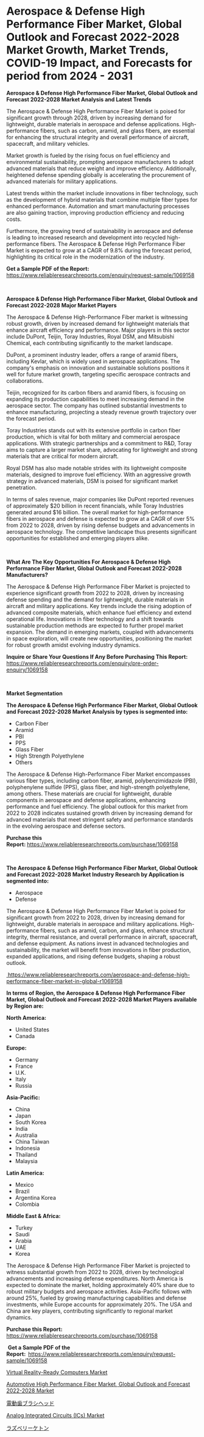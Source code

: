 <p><h1>Aerospace & Defense High Performance Fiber Market, Global Outlook and Forecast 2022-2028 Market Growth, Market Trends, COVID-19 Impact, and Forecasts for period from 2024 - 2031</h1></p><p><strong>Aerospace & Defense High Performance Fiber Market, Global Outlook and Forecast 2022-2028 Market Analysis and Latest Trends</strong></p>
<p><p>The Aerospace & Defense High Performance Fiber Market is poised for significant growth through 2028, driven by increasing demand for lightweight, durable materials in aerospace and defense applications. High-performance fibers, such as carbon, aramid, and glass fibers, are essential for enhancing the structural integrity and overall performance of aircraft, spacecraft, and military vehicles. </p><p>Market growth is fueled by the rising focus on fuel efficiency and environmental sustainability, prompting aerospace manufacturers to adopt advanced materials that reduce weight and improve efficiency. Additionally, heightened defense spending globally is accelerating the procurement of advanced materials for military applications. </p><p>Latest trends within the market include innovations in fiber technology, such as the development of hybrid materials that combine multiple fiber types for enhanced performance. Automation and smart manufacturing processes are also gaining traction, improving production efficiency and reducing costs. </p><p>Furthermore, the growing trend of sustainability in aerospace and defense is leading to increased research and development into recycled high-performance fibers. The Aerospace & Defense High Performance Fiber Market is expected to grow at a CAGR of 9.8% during the forecast period, highlighting its critical role in the modernization of the industry.</p></p>
<p><strong>Get a Sample PDF of the Report:&nbsp;</strong> <a href="https://www.reliableresearchreports.com/enquiry/request-sample/1069158">https://www.reliableresearchreports.com/enquiry/request-sample/1069158</a></p>
<p>&nbsp;</p>
<p><strong>Aerospace & Defense High Performance Fiber Market, Global Outlook and Forecast 2022-2028 Major Market Players</strong></p>
<p><p>The Aerospace & Defense High-Performance Fiber market is witnessing robust growth, driven by increased demand for lightweight materials that enhance aircraft efficiency and performance. Major players in this sector include DuPont, Teijin, Toray Industries, Royal DSM, and Mitsubishi Chemical, each contributing significantly to the market landscape.</p><p>DuPont, a prominent industry leader, offers a range of aramid fibers, including Kevlar, which is widely used in aerospace applications. The company's emphasis on innovation and sustainable solutions positions it well for future market growth, targeting specific aerospace contracts and collaborations.</p><p>Teijin, recognized for its carbon fibers and aramid fibers, is focusing on expanding its production capabilities to meet increasing demand in the aerospace sector. The company has outlined substantial investments to enhance manufacturing, projecting a steady revenue growth trajectory over the forecast period.</p><p>Toray Industries stands out with its extensive portfolio in carbon fiber production, which is vital for both military and commercial aerospace applications. With strategic partnerships and a commitment to R&D, Toray aims to capture a larger market share, advocating for lightweight and strong materials that are critical for modern aircraft.</p><p>Royal DSM has also made notable strides with its lightweight composite materials, designed to improve fuel efficiency. With an aggressive growth strategy in advanced materials, DSM is poised for significant market penetration.</p><p>In terms of sales revenue, major companies like DuPont reported revenues of approximately $20 billion in recent financials, while Toray Industries generated around $16 billion. The overall market for high-performance fibers in aerospace and defense is expected to grow at a CAGR of over 5% from 2022 to 2028, driven by rising defense budgets and advancements in aerospace technology. The competitive landscape thus presents significant opportunities for established and emerging players alike.</p></p>
<p>&nbsp;</p>
<p><strong>What Are The Key Opportunities For Aerospace & Defense High Performance Fiber Market, Global Outlook and Forecast 2022-2028 Manufacturers?</strong></p>
<p><p>The Aerospace & Defense High Performance Fiber Market is projected to experience significant growth from 2022 to 2028, driven by increasing defense spending and the demand for lightweight, durable materials in aircraft and military applications. Key trends include the rising adoption of advanced composite materials, which enhance fuel efficiency and extend operational life. Innovations in fiber technology and a shift towards sustainable production methods are expected to further propel market expansion. The demand in emerging markets, coupled with advancements in space exploration, will create new opportunities, positioning the market for robust growth amidst evolving industry dynamics.</p></p>
<p><strong>Inquire or Share Your Questions If Any Before Purchasing This Report:</strong> <a href="https://www.reliableresearchreports.com/enquiry/pre-order-enquiry/1069158">https://www.reliableresearchreports.com/enquiry/pre-order-enquiry/1069158</a></p>
<p>&nbsp;</p>
<p><strong>Market Segmentation</strong></p>
<p><strong>The Aerospace & Defense High Performance Fiber Market, Global Outlook and Forecast 2022-2028 Market Analysis by types is segmented into:</strong></p>
<p><ul><li>Carbon Fiber</li><li>Aramid</li><li>PBI</li><li>PPS</li><li>Glass Fiber</li><li>High Strength Polyethylene</li><li>Others</li></ul></p>
<p><p>The Aerospace & Defense High-Performance Fiber Market encompasses various fiber types, including carbon fiber, aramid, polybenzimidazole (PBI), polyphenylene sulfide (PPS), glass fiber, and high-strength polyethylene, among others. These materials are crucial for lightweight, durable components in aerospace and defense applications, enhancing performance and fuel efficiency. The global outlook for this market from 2022 to 2028 indicates sustained growth driven by increasing demand for advanced materials that meet stringent safety and performance standards in the evolving aerospace and defense sectors.</p></p>
<p><strong>Purchase this Report:&nbsp;</strong><a href="https://www.reliableresearchreports.com/purchase/1069158">https://www.reliableresearchreports.com/purchase/1069158</a></p>
<p>&nbsp;</p>
<p><strong>The Aerospace & Defense High Performance Fiber Market, Global Outlook and Forecast 2022-2028 Market Industry Research by Application is segmented into:</strong></p>
<p><ul><li>Aerospace</li><li>Defense</li></ul></p>
<p><p>The Aerospace & Defense High Performance Fiber Market is poised for significant growth from 2022 to 2028, driven by increasing demand for lightweight, durable materials in aerospace and military applications. High-performance fibers, such as aramid, carbon, and glass, enhance structural integrity, thermal resistance, and overall performance in aircraft, spacecraft, and defense equipment. As nations invest in advanced technologies and sustainability, the market will benefit from innovations in fiber production, expanded applications, and rising defense budgets, shaping a robust outlook.</p></p>
<p><a href="https://www.reliableresearchreports.com/aerospace-and-defense-high-performance-fiber-market-in-global-r1069158">&nbsp;https://www.reliableresearchreports.com/aerospace-and-defense-high-performance-fiber-market-in-global-r1069158</a></p>
<p><strong>In terms of Region, the Aerospace & Defense High Performance Fiber Market, Global Outlook and Forecast 2022-2028 Market Players available by Region are:</strong></p>
<p>
    <p> <strong> North America: </strong>
        <ul>
            <li>United States</li>
            <li>Canada</li>
        </ul>
        </p> 
    <p> <strong> Europe: </strong>
        <ul>
            <li>Germany</li>
            <li>France</li>
            <li>U.K.</li>
            <li>Italy</li>
            <li>Russia</li>
        </ul>
        </p> 
    <p> <strong> Asia-Pacific: </strong>
        <ul>
            <li>China</li>
            <li>Japan</li>
            <li>South Korea</li>
            <li>India</li>
            <li>Australia</li>
            <li>China Taiwan</li>
            <li>Indonesia</li>
            <li>Thailand</li>
            <li>Malaysia</li>
        </ul>
        </p> 
    <p> <strong> Latin America: </strong>
        <ul>
            <li>Mexico</li>
            <li>Brazil</li>
            <li>Argentina Korea</li>
            <li>Colombia</li>
        </ul>
        </p> 
    <p> <strong> Middle East & Africa: </strong>
        <ul>
            <li>Turkey</li>
            <li>Saudi</li>
            <li>Arabia</li>
            <li>UAE</li>
            <li>Korea</li>
        </ul>
    </p>
    </p>
<p><p>The Aerospace & Defense High Performance Fiber Market is projected to witness substantial growth from 2022 to 2028, driven by technological advancements and increasing defense expenditures. North America is expected to dominate the market, holding approximately 40% share due to robust military budgets and aerospace activities. Asia-Pacific follows with around 25%, fueled by growing manufacturing capabilities and defense investments, while Europe accounts for approximately 20%. The USA and China are key players, contributing significantly to regional market dynamics.</p></p>
<p><strong>Purchase this Report: </strong><a href="https://www.reliableresearchreports.com/purchase/1069158">https://www.reliableresearchreports.com/purchase/1069158</a></p>
<p>&nbsp;<strong>Get a Sample PDF of the Report:&nbsp;&nbsp;</strong><a href="https://www.reliableresearchreports.com/enquiry/request-sample/1069158">https://www.reliableresearchreports.com/enquiry/request-sample/1069158</a></p>
<p><strong></strong></p>
<p><p><a href="https://medium.com/@noelkunzei1/market-insights-global-virtual-reality-ready-computers-market-forecast-and-innovation-trends-2024-dd1ba6542ef4">Virtual Reality-Ready Computers Market</a></p><p><a href="https://github.com/sofayahoo2023/Market-Research-Report-List-6/blob/main/automotive-high-performance-fiber-market-global-outlook-and-forecast-2022-2028-market.md">Automotive High Performance Fiber Market, Global Outlook and Forecast 2022-2028 Market</a></p><p><a href="https://medium.com/@leigh4852023/%E3%82%B0%E3%83%AD%E3%83%BC%E3%83%90%E3%83%AB%E9%9B%BB%E5%8B%95%E6%AD%AF%E3%83%96%E3%83%A9%E3%82%B7%E3%83%98%E3%83%83%E3%83%89%E5%B8%82%E5%A0%B4%E3%81%AE%E8%A6%8F%E6%A8%A1%E3%81%A8%E3%82%B7%E3%82%A7%E3%82%A2%E5%88%86%E6%9E%90-%E8%A3%BD%E5%93%81%E3%82%BF%E3%82%A4%E3%83%97%E5%88%A5-%E7%94%A8%E9%80%94%E5%88%A5-%E5%9C%B0%E5%9F%9F%E5%88%A5-%E4%BA%88%E6%B8%AC-2024%E5%B9%B4-2031%E5%B9%B4-96fbb61510e7">電動歯ブラシヘッド</a></p><p><a href="https://issuu.com/reportprime-2/docs/analog-integrated-circuits-ics-mark_01516ed1220808">Analog Integrated Circuits (ICs) Market</a></p><p><a href="https://medium.com/@mariek11927/%E3%83%A9%E3%82%BA%E3%83%99%E3%83%AA%E3%83%BC%E3%82%B1%E3%83%88%E3%83%B3%E5%B8%82%E5%A0%B4%E3%81%AE%E8%A6%8F%E6%A8%A1%E3%81%AF-9-1-%E3%81%AEcagr%E3%81%A7%E6%88%90%E9%95%B7%E3%81%97%E3%81%A6%E3%81%8A%E3%82%8A-%E3%81%93%E3%81%AE%E3%83%AC%E3%83%9D%E3%83%BC%E3%83%88%E3%81%AF%E5%B8%82%E5%A0%B4%E3%82%BB%E3%82%B0%E3%83%A1%E3%83%B3%E3%83%86%E3%83%BC%E3%82%B7%E3%83%A7%E3%83%B3-%E6%88%90%E9%95%B7-%E3%81%8A%E3%82%88%E3%81%B32024%E5%B9%B4%E3%81%8B%E3%82%892031%E5%B9%B4%E3%81%BE%E3%81%A7%E3%81%AE%E4%BA%88%E6%B8%AC%E3%81%AB%E3%81%A4%E3%81%84%E3%81%A6%E5%88%86%E6%9E%90%E3%81%97%E3%81%A6%E3%81%84%E3%81%BE%E3%81%99-ce9618d8c9b8">ラズベリーケトン</a></p></p>